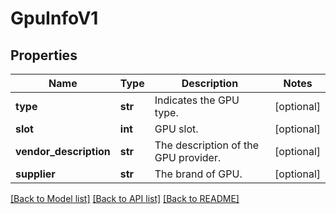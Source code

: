 # GpuInfoV1

## Properties
Name | Type | Description | Notes
------------ | ------------- | ------------- | -------------
**type** | **str** | Indicates the GPU type. | [optional] 
**slot** | **int** | GPU slot. | [optional] 
**vendor_description** | **str** | The description of the GPU provider. | [optional] 
**supplier** | **str** | The brand of GPU. | [optional] 

[[Back to Model list]](../README.md#documentation-for-models) [[Back to API list]](../README.md#documentation-for-api-endpoints) [[Back to README]](../README.md)

